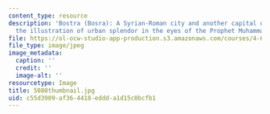 ```yaml
---
content_type: resource
description: 'Bostra (Bosra): A Syrian-Roman city and another capital of the Ghassanids;
  the illustration of urban splendor in the eyes of the Prophet Muhammad.'
file: https://ol-ocw-studio-app-production.s3.amazonaws.com/courses/4-614-religious-architecture-and-islamic-cultures-fall-2002/c55d3909af364418eddda1d15c0bcfb1_5080thumbnail.jpg
file_type: image/jpeg
image_metadata:
  caption: ''
  credit: ''
  image-alt: ''
resourcetype: Image
title: 5080thumbnail.jpg
uid: c55d3909-af36-4418-eddd-a1d15c0bcfb1
---
```

